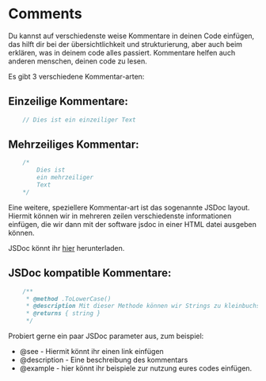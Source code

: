 # Comments
Du kannst auf verschiedenste weise Kommentare in deinen Code einfügen, das hilft dir bei der übersichtlichkeit und strukturierung, aber auch beim erklären, was in deinem code alles passiert. Kommentare helfen auch anderen menschen, deinen code zu lesen.

Es gibt 3 verschiedene Kommentar-arten:

## Einzeilige Kommentare:

```js
    // Dies ist ein einzeiliger Text
```

## Mehrzeiliges Kommentar:

```js
    /*
        Dies ist
        ein mehrzeiliger
        Text
    */
```

Eine weitere, speziellere Kommentar-art ist das sogenannte JSDoc layout. Hiermit können wir in mehreren zeilen verschiedenste informationen einfügen, die wir dann mit der software jsdoc in einer HTML datei ausgeben können.

JSDoc könnt ihr [hier](https://jsdoc.app/) herunterladen.

## JSDoc kompatible Kommentare:

```js
    /**
     * @method .ToLowerCase()
     * @description Mit dieser Methode können wir Strings zu kleinbuchstaben umwandeln.
     * @returns { string }
     */
```

Probiert gerne ein paar JSDoc parameter aus, zum beispiel:
- @see - Hiermit könnt ihr einen link einfügen
- @description - Eine beschreibung des kommentars
- @example - hier könnt ihr beispiele zur nutzung eures codes einfügen.
